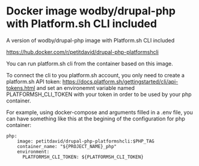 # Docker image wodby/drupal-php with Platform.sh CLI included

A version of wodby/drupal-php image with Platform.sh CLI included

https://hub.docker.com/r/petitdavid/drupal-php-platformshcli

You can run platform.sh cli from the container based on this image.

To connect the cli to you platform.sh account, you only need to create a platform.sh API token: https://docs.platform.sh/gettingstarted/cli/api-tokens.html and set an environemnt variable named PLATFORMSH_CLI_TOKEN with your token in order to be used by your php container.

For example, using docker-compose and arguments filled in a .env file, you can have something like this at the begining of the configuration for php container:
```
php:
    image: petitdavid/drupal-php-platformshcli:$PHP_TAG
    container_name: "${PROJECT_NAME}_php"
    environment:
      PLATFORMSH_CLI_TOKEN: ${PLATFORMSH_CLI_TOKEN}
```
